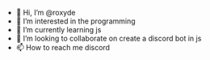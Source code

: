 - 👋 Hi, I’m @roxyde
- 👀 I’m interested in the programming
- 🌱 I’m currently learning js
- 💞️ I’m looking to collaborate on create a discord bot in js
- 📫 How to reach me discord 

<!---
roxyde/roxyde is a ✨ special ✨ repository because its `README.md` (this file) appears on your GitHub profile.
You can click the Preview link to take a look at your changes.
--->
